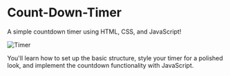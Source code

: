 # Count-Down-Timer

A simple countdown timer using HTML, CSS, and JavaScript!

![Timer](https://github.com/user-attachments/assets/000e1acf-917f-47ad-bbc5-3e4bfb13cfae)

You'll learn how to set up the basic structure, style your timer for a polished look, 
and implement the countdown functionality with JavaScript.

